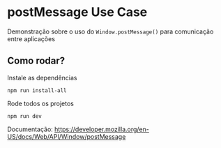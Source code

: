 # postMessage Use Case

Demonstração sobre o uso do `Window.postMessage()` para comunicação entre aplicações

## Como rodar?

Instale as dependências

```
npm run install-all
```

Rode todos os projetos
```
npm run dev
```

Documentação: https://developer.mozilla.org/en-US/docs/Web/API/Window/postMessage